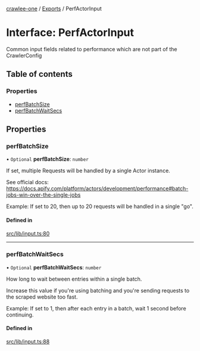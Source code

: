 [crawlee-one](../README.md) / [Exports](../modules.md) / PerfActorInput

# Interface: PerfActorInput

Common input fields related to performance which are not part of the CrawlerConfig

## Table of contents

### Properties

- [perfBatchSize](PerfActorInput.md#perfbatchsize)
- [perfBatchWaitSecs](PerfActorInput.md#perfbatchwaitsecs)

## Properties

### perfBatchSize

• `Optional` **perfBatchSize**: `number`

If set, multiple Requests will be handled by a single Actor instance.

See official docs: https://docs.apify.com/platform/actors/development/performance#batch-jobs-win-over-the-single-jobs

Example: If set to 20, then up to 20 requests will be handled in a single "go".

#### Defined in

[src/lib/input.ts:80](https://github.com/JuroOravec/crawlee-one/blob/a1c29c5/src/lib/input.ts#L80)

___

### perfBatchWaitSecs

• `Optional` **perfBatchWaitSecs**: `number`

How long to wait between entries within a single batch.

Increase this value if you're using batching and you're sending requests to the scraped website too fast.

Example: If set to 1, then after each entry in a batch, wait 1 second before continuing.

#### Defined in

[src/lib/input.ts:88](https://github.com/JuroOravec/crawlee-one/blob/a1c29c5/src/lib/input.ts#L88)
